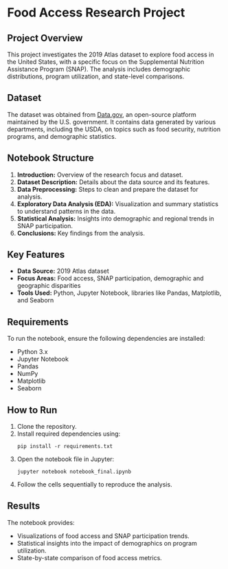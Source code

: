 # Food Access Research Project

## Project Overview
This project investigates the 2019 Atlas dataset to explore food access in the United States, with a specific focus on the Supplemental Nutrition Assistance Program (SNAP). The analysis includes demographic distributions, program utilization, and state-level comparisons.

## Dataset
The dataset was obtained from [Data.gov](https://data.gov), an open-source platform maintained by the U.S. government. It contains data generated by various departments, including the USDA, on topics such as food security, nutrition programs, and demographic statistics.

## Notebook Structure
1. **Introduction:** Overview of the research focus and dataset.
2. **Dataset Description:** Details about the data source and its features.
3. **Data Preprocessing:** Steps to clean and prepare the dataset for analysis.
4. **Exploratory Data Analysis (EDA):** Visualization and summary statistics to understand patterns in the data.
5. **Statistical Analysis:** Insights into demographic and regional trends in SNAP participation.
6. **Conclusions:** Key findings from the analysis.

## Key Features
- **Data Source:** 2019 Atlas dataset
- **Focus Areas:** Food access, SNAP participation, demographic and geographic disparities
- **Tools Used:** Python, Jupyter Notebook, libraries like Pandas, Matplotlib, and Seaborn

## Requirements
To run the notebook, ensure the following dependencies are installed:
- Python 3.x
- Jupyter Notebook
- Pandas
- NumPy
- Matplotlib
- Seaborn

## How to Run
1. Clone the repository.
2. Install required dependencies using:
   ```
   pip install -r requirements.txt
   ```
3. Open the notebook file in Jupyter:
   ```
   jupyter notebook notebook_final.ipynb
   ```
4. Follow the cells sequentially to reproduce the analysis.

## Results
The notebook provides:
- Visualizations of food access and SNAP participation trends.
- Statistical insights into the impact of demographics on program utilization.
- State-by-state comparison of food access metrics.

